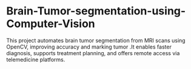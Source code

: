 # Brain-Tumor-segmentation-using-Computer-Vision
This project automates brain tumor segmentation from MRI scans using OpenCV, improving accuracy and marking tumor .It enables faster diagnosis, supports treatment planning, and offers remote access via telemedicine platforms.
